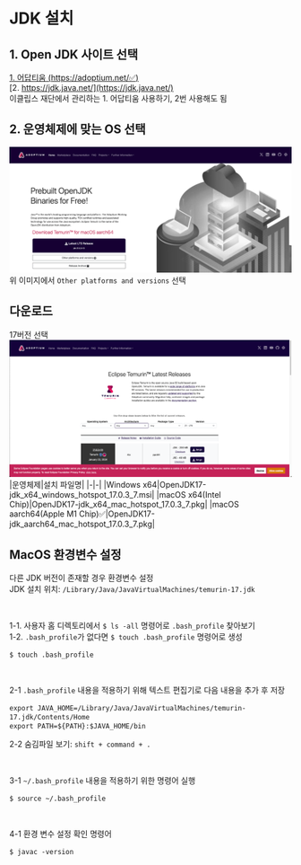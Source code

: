 # JDK 설치

## 1. Open JDK 사이트 선택
[1. 어답티움 (https://adoptium.net/✅)](https://adoptium.net/)  
[2. https://jdk.java.net/](https://jdk.java.net/)  
이클립스 재단에서 관리하는 1. 어답티움 사용하기, 2번 사용해도 됨  


## 2. 운영체제에 맞는 OS 선택
![어답티움](img/adptium.png)
위 이미지에서 `Other platforms and versions` 선택


## 다운로드
17버전 선택
![JDK 선택](img/selectJDK.png)
|운영체제|설치 파일명|
|-|-|
|Windows x64|OpenJDK17-jdk_x64_windows_hotspot_17.0.3_7.msi|
|macOS x64(Intel Chip)|OpenJDK17-jdk_x64_mac_hotspot_17.0.3_7.pkg|
|macOS aarch64(Apple M1 Chip)✅|OpenJDK17-jdk_aarch64_mac_hotspot_17.0.3_7.pkg|


## MacOS 환경변수 설정
다른 JDK 버전이 존재할 경우 환경변수 설정  
JDK 설치 위치: `/Library/Java/JavaVirtualMachines/temurin-17.jdk`  

<br>

1-1. 사용자 홈 디렉토리에서 `$ ls -all` 명령어로 `.bash_profile` 찾아보기  
1-2. `.bash_profile`가 없다면 `$ touch .bash_profile` 명령어로 생성
```
$ touch .bash_profile
```

<br>

2-1 `.bash_profile` 내용을 적용하기 위해 텍스트 편집기로 다음 내용을 추가 후 저장
```
export JAVA_HOME=/Library/Java/JavaVirtualMachines/temurin-17.jdk/Contents/Home
export PATH=${PATH}:$JAVA_HOME/bin
```
2-2 숨김파일 보기: `shift + command + .`

<br>

3-1 `~/.bash_profile` 내용을 적용하기 위한 명령어 실행
```
$ source ~/.bash_profile
```

<br>

4-1 환경 변수 설정 확인 명령어
```
$ javac -version
```